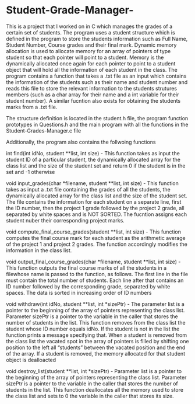 # Student-Grade-Manager-

This is a project that I worked on in C which manages the grades of a certain set of students. The program uses a student structure which is defined in the program to store the students information such as Full Name, Student Number, Course grades and their final mark. Dynamic memory allocation is used to allocate memory for an array of pointers of type student so that each pointer will point to a student. Memory is the dynamically allocated once again for each pointer to point to a student object that will hold all the information of each student in the class. The program contains a function that takes a .txt file as an input which contains the information of the students such as their name and student number and reads this file to store the relevant information to the students strutures members (such as a char array for their name and a int variable for their student number). A similar fucntion also exists for obtaining the students marks from a .txt file. 

The structure definition is located in the student.h file, the program function prototypes in Questions.h and the main program with all the functions in the Student-Grades-Manager.c file

Additionally, the program also contains the follwoing functions 

int find(int idNo, student **list, int size) - This function takes as input the student ID of a particular student, the dynamically allocated array for the class list and the size of the student set and return 0 if the student is in the set and -1 otherwise

void input_grades(char *filename, student **list, int size) - This function takes as input a .txt file containing the grades of all the students, the dynamically allocated array for the class list and the size of the student set. The file contains the information for each student on a separate line, first the ID number, then the project 1 grade followed by the project 2 grade, all separated by white spaces and is NOT SORTED. The fucntion assigns each student nuber their corresponding project marks. 

void compute_final_course_grades(student **list, int size) - This function computes the final course mark for each student as the arithmetic average of the project 1 and project 2 grades. The function accordingly modifies the information in the class list.


void output_final_course_grades(char *filename, student **list, int size) - This function outputs the final course marks of all the students in a filewhose name is passed to the function, as follows. The first line in the file must contain the total number of students. Each line after that contains an ID number followed by the corresponding grade, separated by white spaces. The data is sorted in increasing order of ID numbers

void withdraw(int idNo, student **list, int *sizePtr) - The parameter list is a pointer to the beginning of the array of pointers representing the class list. Parameter sizePtr is a pointer to the variable in the caller that stores the number of students in the list. This function removes from the class list the student whose ID number equals idNo. If the student is not in the list the function prints a message specifying that. When a student is removed from the class list the vacated spot in the array of pointers is filled by shifting one position to the left all “students” between the vacated position and the end of the array. If a student is removed, the memory allocated for that student object is dealloacted 

void destroy_list(student **list, int *sizePtr) - Parameter list is a pointer to the beginning of the array of pointers representing the class list. Parameter sizePtr is a pointer to the variable in the caller that stores the number of students in the list. This function deallocates all the memory used to store the class list and sets to 0 the variable in the caller that stores its size. 
